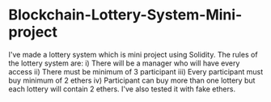 # Blockchain-Lottery-System-Mini-project
I've made a lottery system which is mini project using Solidity.
The rules of the lottery system are:
i) There will be a manager who will have every access
ii) There must be minimum of 3 participant
iii) Every participant must buy minimum of 2 ethers
iv) Participant can buy more than one lottery but each lottery will contain 2 ethers.
I've also tested it with fake ethers.
